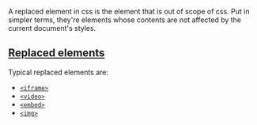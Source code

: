 A replaced element in css is the element that is out of scope of css. Put in simpler terms, they're elements whose contents are not affected by the current document's styles. 

## [Replaced elements](https://developer.mozilla.org/en-US/docs/Web/CSS/Replaced_element#replaced_elements)

Typical replaced elements are:

- [`<iframe>`](https://developer.mozilla.org/en-US/docs/Web/HTML/Element/iframe)
- [`<video>`](https://developer.mozilla.org/en-US/docs/Web/HTML/Element/video)
- [`<embed>`](https://developer.mozilla.org/en-US/docs/Web/HTML/Element/embed)
- [`<img>`](https://developer.mozilla.org/en-US/docs/Web/HTML/Element/img)

